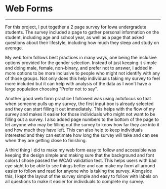 # Web Forms
---
For this project, I put together a 2 page survey for Iowa undergradute students. The survey included a page to gather personal information on the student, including age and school year, as well as a page that asked questions about their lifestyle, including how much they sleep and study on average. 

My web form follows best practices in many ways, one being the inclusive options provided for the gender selection. Instead of just keeping it simple and doing male, female, non-binary, and prefer not to answer, I added in more options to be more inclusive to people who might not identify with any of those groups. Not only does this help individuals taking my survey to feel more included but it can help with analysis of the data as I won't have a large population choosing "Prefer not to say".

Another good web form practice I followed was using autofocus so that when someone pulls up my survey, the first input box is already selected and they can start filling it out immediately. This helps with the flow of my survey and makes it easier for those individuals who might not want to be filling out a survey. I also added page numbers to the bottom of the page to let anyone who may be filling out the survey to know how far they are into it and how much they have left. This can also help to keep individuals interested and they can estimate how long the survey will take and can see when they are getting close to finishing. 

A third thing I did to make my web form easy to follow and accessible was keeping the design simple and making sure that the background and font colors I chose passed the WCAG validation test. This helps users with bad eye sight to be able to see things better and can make my form all around easier to follow and read for anyone who is taking the survey. Alongside this, I kept the layout of the survey simple and easy to follow with labels on all questions to make it easier for individuals to complete my survey.
